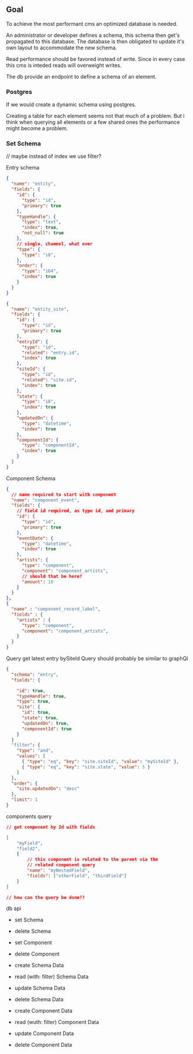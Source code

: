 ## Goal

To achieve the most performant cms an optimized database is needed.

An administrator or developer defines a schema, this schema then get's propagated to this database.
The database is then obligated to update it's own layout to accommodate the new schema.

Read performance should be favored instead of write. Since in every case this cms is inteded reads will overweight writes.

The db provide an endpoint to define a schema of an element.

### Postgres

If we would create a dynamic schema using postgres.

Creating a table for each element seems not that much of a problem.
But i think when querying all elements or a few shared ones the performance might become a problem.

### Set Schema

// maybe instead of index we use filter?

Entry schema

```json
{
  "name": "entity",
  "fields": {
    "id": {
      "type": "id",
      "primary": true
    },
    "typeHandle": {
      "type": "text",
      "index": true,
      "not_null": true
    },
    // single, channel, what ever
    "type": {
      "type": "i8",
    },
    "order": {
      "type": "i64",
      "index": true
    }
  }
}

{
  "name": "entity_site",
  "fields": {
    "id": {
      "type": "id",
      "primary": true
    },
    "entryId": {
      "type": "id",
      "related": "entry.id",
      "index": true
    },
    "siteId": {
      "type": "id",
      "related": "site.id",
      "index": true
    },
    "state": {
      "type": "i8",
      "index": true
    },
    "updatedOn": {
      "type": "datetime",
      "index": true
    },
    "componentId": {
      "type": "componentId",
      "index": true
    }
  }
}
```

Component Schema

```json
{
  // name required to start with component
  "name": "component_event",
  "fields": {
    // field id required, as type id, and primary
    "id": {
      "type": "id",
      "primary": true
    },
    "eventDate": {
      "type": "datetime",
      "index": true
    },
    "artists": {
      "type": "component",
      "component": "component_artists",
      // should that be here?
      "amount": 10
    }
  }
},
{
  "name" : "component_record_label",
  "fields" : {
    "artists" : {
      "type": "component",
      "component": "component_artists",
    }
  }
}
```

Query get latest entry bySiteId
Query should probably be similar to graphQl

```json
{
  "schema": "entry",
  "fields": {

    "id": true,
    "typeHandle": true,
    "type": true,
    "site": {
      "id": true,
      "state": true,
      "updatedOn": true,
      "componentId": true
    }
  }
  "filter": {
    "type": "and",
    "values": [
      { "type": "eq", "key": "site.siteId", "value": "mySiteId" },
      { "type": "eq", "key": "site.state", "value": 5 }
    ]
  },
  "order": {
    "site.updatedOn": "desc"
  },
  "limit": 1
}
```

components query

```json
// get component by Id with fields

[
	"myField",
	"field2",
	{
		// this component is related to the parent via the
		// related component query
		"name": "myNestedField",
		"fields": ["otherField", "thirdField"]
	}
]

// how can the query be done??
```

db api

-   set Schema
-   delete Schema
-   set Component
-   delete Component

-   create Schema Data
-   read (with: filter) Schema Data
-   update Schema Data
-   delete Schema Data

-   create Component Data
-   read (wuth: filter) Component Data
-   update Component Data
-   delete Component Data
